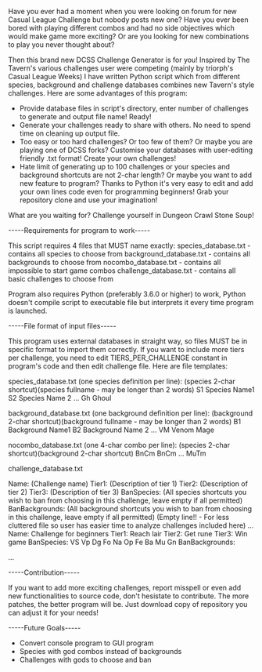Have you ever had a moment when you were looking on forum for new Casual League Challenge but nobody posts new one?
Have you ever been bored with playing different combos and had no side objectives which would make game more exciting?
Or are you looking for new combinations to play you never thought about?

Then this brand new DCSS Challenge Generator is for you! Inspired by The Tavern's various challenges user were competing
(mainly by triorph's Casual League Weeks) I have written Python script which from different species, background and challenge
databases combines new Tavern's style challenges. Here are some advantages of this program:

- Provide database files in script's directory, enter number of challenges to generate and output file name! Ready!
- Generate your challenges ready to share with others. No need to spend time on cleaning up output file.
- Too easy or too hard challenges? Or too few of them? Or maybe you are playing one of DCSS forks? Customise your databases
  with user-editing friendly .txt format! Create your own challenges!
- Hate limit of generating up to 100 challenges or your species and background shortcuts are not 2-char length?
  Or maybe you want to add new feature to program? Thanks to Python it's very easy to edit and add your own lines code even for 
  programming beginners! Grab your repository clone and use your imagination!
  
What are you waiting for? Challenge yourself in Dungeon Crawl Stone Soup!



-----Requirements for program to work-----

This script requires 4 files that MUST name exactly:
species_database.txt - contains all species to choose from
background_database.txt - contains all backgrounds to choose from
nocombo_database.txt - contains all impossible to start game combos
challenge_database.txt - contains all basic challenges to choose from

Program also requires Python (preferably 3.6.0 or higher) to work, Python doesn't compile script to executable file but 
interprets it every time program is launched.

-----File format of input files-----

This program uses external databases in straight way, so files MUST be in specific format to import them correctly.
If you want to include more tiers per challenge, you need to edit TIERS_PER_CHALLENGE constant in program's code and then
edit challenge file.
Here are file templates:

species_database.txt (one species definition per line):
(species 2-char shortcut)(species fullname - may be longer than 2 words)
S1 Species Name1
S2 Species Name 2
...
Gh Ghoul

background_database.txt (one background definition per line):
(background 2-char shortcut)(background fullname - may be longer than 2 words)
B1 Background Name1
B2 Background Name 2
...
VM Venom Mage

nocombo_database.txt (one 4-char combo per line):
(species 2-char shortcut)(background 2-char shortcut)
BnCm
BnCm
...
MuTm

challenge_database.txt

Name: (Challenge name)
Tier1: (Description of tier 1)
Tier2: (Description of tier 2)
Tier3: (Description of tier 3)
BanSpecies: (All species shortcuts you wish to ban from choosing in this challenge, leave empty if all permitted)
BanBackgrounds: (All background shortcuts you wish to ban from choosing in this challenge, leave empty if all permitted)
(Empty line!! - For less cluttered file so user has easier time to analyze challenges included here)
...
Name: Challenge for beginners
Tier1: Reach lair
Tier2: Get rune
Tier3: Win game
BanSpecies: VS Vp Dg Fo Na Op Fe Ba Mu Gn
BanBackgrounds:

...

-----Contribution-----

If you want to add more exciting challenges, report misspell or even add new functionalities to source code,
don't hesistate to contribute. The more patches, the better program will be. Just download copy of repository you can
adjust it for your needs!

-----Future Goals-----
- Convert console program to GUI program
- Species with god combos instead of backgrounds
- Challenges with gods to choose and ban
